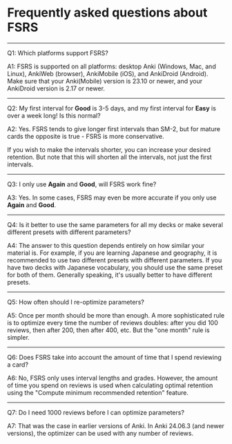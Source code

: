 # Frequently asked questions about FSRS

***

Q1: Which platforms support FSRS?

A1: FSRS is supported on all platforms: desktop Anki (Windows, Mac, and Linux), AnkiWeb (browser), AnkiMobile (iOS), and AnkiDroid (Android). Make sure that your Anki(Mobile) version is 23.10 or newer, and your AnkiDroid version is 2.17 or newer.

***

Q2: My first interval for **Good** is 3-5 days, and my first interval for **Easy** is over a week long! Is this normal?

A2: Yes. FSRS tends to give longer first intervals than SM-2, but for mature cards the opposite is true - FSRS is more conservative.

If you wish to make the intervals shorter, you can increase your desired retention. But note that this will shorten all the intervals, not just the first intervals.

***

Q3: I only use **Again** and **Good**, will FSRS work fine?

A3: Yes. In some cases, FSRS may even be more accurate if you only use **Again** and **Good**.

***

Q4: Is it better to use the same parameters for all my decks or make several different presets with different parameters?

A4: The answer to this question depends entirely on how similar your material is. For example, if you are learning Japanese and geography, it is recommended to use two different presets with different parameters. If you have two decks with Japanese vocabulary, you should use the same preset for both of them. Generally speaking, it's usually better to have different presets.

***

Q5: How often should I re-optimize parameters?

A5: Once per month should be more than enough. A more sophisticated rule is to optimize every time the number of reviews doubles: after you did 100 reviews, then after 200, then after 400, etc. But the "one month" rule is simpler.

***

Q6: Does FSRS take into account the amount of time that I spend reviewing a card?

A6: No, FSRS only uses interval lengths and grades. However, the amount of time you spend on reviews is used when calculating optimal retention using the "Compute minimum recommended retention" feature.

***

Q7: Do I need 1000 reviews before I can optimize parameters?

A7: That was the case in earlier versions of Anki. In Anki 24.06.3 (and newer versions), the optimizer can be used with any number of reviews.
